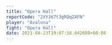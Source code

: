 ```yaml
---
title: "Opera Hall"
reportCode: "2XYJ67t3gRQqZ4FN"
player: "Avalona"
fight: "Opera Hall"
date: 2021-08-23T19:07:58.042000+00:00
---
```

